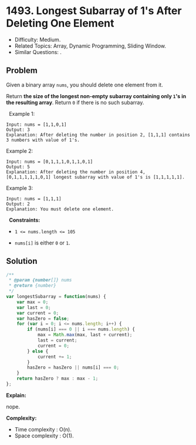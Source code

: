 # 1493. Longest Subarray of 1's After Deleting One Element

- Difficulty: Medium.
- Related Topics: Array, Dynamic Programming, Sliding Window.
- Similar Questions: .

## Problem

Given a binary array `nums`, you should delete one element from it.

Return **the size of the longest non-empty subarray containing only **`1`**'s in the resulting array**. Return `0` if there is no such subarray.

 
Example 1:

```
Input: nums = [1,1,0,1]
Output: 3
Explanation: After deleting the number in position 2, [1,1,1] contains 3 numbers with value of 1's.
```

Example 2:

```
Input: nums = [0,1,1,1,0,1,1,0,1]
Output: 5
Explanation: After deleting the number in position 4, [0,1,1,1,1,1,0,1] longest subarray with value of 1's is [1,1,1,1,1].
```

Example 3:

```
Input: nums = [1,1,1]
Output: 2
Explanation: You must delete one element.
```

 
**Constraints:**


	
- `1 <= nums.length <= 105`
	
- `nums[i]` is either `0` or `1`.



## Solution

```javascript
/**
 * @param {number[]} nums
 * @return {number}
 */
var longestSubarray = function(nums) {
    var max = 0;
    var last = 0;
    var current = 0;
    var hasZero = false;
    for (var i = 0; i <= nums.length; i++) {
        if (nums[i] === 0 || i === nums.length) {
            max = Math.max(max, last + current);
            last = current;
            current = 0;
        } else {
            current += 1;
        }
        hasZero = hasZero || nums[i] === 0;
    }
    return hasZero ? max : max - 1;
};
```

**Explain:**

nope.

**Complexity:**

* Time complexity : O(n).
* Space complexity : O(1).
